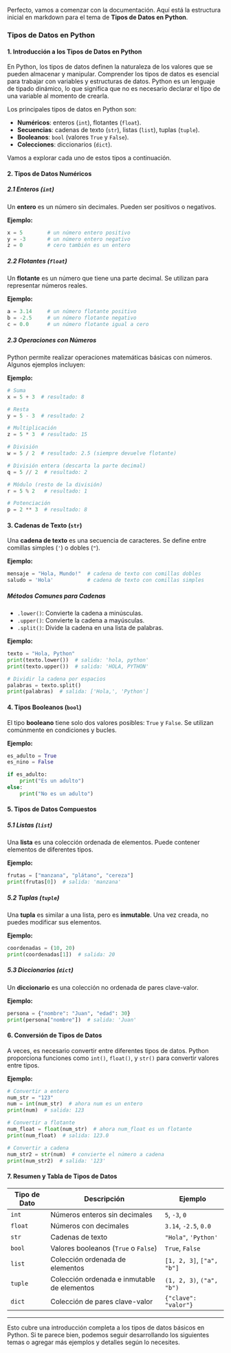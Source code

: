 Perfecto, vamos a comenzar con la documentación. Aquí está la estructura inicial en markdown para el tema de **Tipos de Datos en Python**.

### Tipos de Datos en Python

#### 1. Introducción a los Tipos de Datos en Python

En Python, los tipos de datos definen la naturaleza de los valores que se pueden almacenar y manipular. Comprender los tipos de datos es esencial para trabajar con variables y estructuras de datos. Python es un lenguaje de tipado dinámico, lo que significa que no es necesario declarar el tipo de una variable al momento de crearla.

Los principales tipos de datos en Python son:

- **Numéricos**: enteros (`int`), flotantes (`float`).
- **Secuencias**: cadenas de texto (`str`), listas (`list`), tuplas (`tuple`).
- **Booleanos**: `bool` (valores `True` y `False`).
- **Colecciones**: diccionarios (`dict`).
  
Vamos a explorar cada uno de estos tipos a continuación.

#### 2. Tipos de Datos Numéricos

##### 2.1 Enteros (`int`)

Un **entero** es un número sin decimales. Pueden ser positivos o negativos.

**Ejemplo:**

```python
x = 5        # un número entero positivo
y = -3       # un número entero negativo
z = 0        # cero también es un entero
```

##### 2.2 Flotantes (`float`)

Un **flotante** es un número que tiene una parte decimal. Se utilizan para representar números reales.

**Ejemplo:**

```python
a = 3.14     # un número flotante positivo
b = -2.5     # un número flotante negativo
c = 0.0      # un número flotante igual a cero
```

##### 2.3 Operaciones con Números

Python permite realizar operaciones matemáticas básicas con números. Algunos ejemplos incluyen:

**Ejemplo:**

```python
# Suma
x = 5 + 3  # resultado: 8

# Resta
y = 5 - 3  # resultado: 2

# Multiplicación
z = 5 * 3  # resultado: 15

# División
w = 5 / 2  # resultado: 2.5 (siempre devuelve flotante)

# División entera (descarta la parte decimal)
q = 5 // 2  # resultado: 2

# Módulo (resto de la división)
r = 5 % 2   # resultado: 1

# Potenciación
p = 2 ** 3  # resultado: 8
```

#### 3. Cadenas de Texto (`str`)

Una **cadena de texto** es una secuencia de caracteres. Se define entre comillas simples (`'`) o dobles (`"`).

**Ejemplo:**

```python
mensaje = "Hola, Mundo!"  # cadena de texto con comillas dobles
saludo = 'Hola'           # cadena de texto con comillas simples
```

##### Métodos Comunes para Cadenas

- `.lower()`: Convierte la cadena a minúsculas.
- `.upper()`: Convierte la cadena a mayúsculas.
- `.split()`: Divide la cadena en una lista de palabras.

**Ejemplo:**

```python
texto = "Hola, Python"
print(texto.lower())  # salida: 'hola, python'
print(texto.upper())  # salida: 'HOLA, PYTHON'

# Dividir la cadena por espacios
palabras = texto.split()  
print(palabras)  # salida: ['Hola,', 'Python']
```

#### 4. Tipos Booleanos (`bool`)

El tipo **booleano** tiene solo dos valores posibles: `True` y `False`. Se utilizan comúnmente en condiciones y bucles.

**Ejemplo:**

```python
es_adulto = True
es_nino = False

if es_adulto:
    print("Es un adulto")
else:
    print("No es un adulto")
```

#### 5. Tipos de Datos Compuestos

##### 5.1 Listas (`list`)

Una **lista** es una colección ordenada de elementos. Puede contener elementos de diferentes tipos.

**Ejemplo:**

```python
frutas = ["manzana", "plátano", "cereza"]
print(frutas[0])  # salida: 'manzana'
```

##### 5.2 Tuplas (`tuple`)

Una **tupla** es similar a una lista, pero es **inmutable**. Una vez creada, no puedes modificar sus elementos.

**Ejemplo:**

```python
coordenadas = (10, 20)
print(coordenadas[1])  # salida: 20
```

##### 5.3 Diccionarios (`dict`)

Un **diccionario** es una colección no ordenada de pares clave-valor.

**Ejemplo:**

```python
persona = {"nombre": "Juan", "edad": 30}
print(persona["nombre"])  # salida: 'Juan'
```

#### 6. Conversión de Tipos de Datos

A veces, es necesario convertir entre diferentes tipos de datos. Python proporciona funciones como `int()`, `float()`, y `str()` para convertir valores entre tipos.

**Ejemplo:**

```python
# Convertir a entero
num_str = "123"
num = int(num_str)  # ahora num es un entero
print(num)  # salida: 123

# Convertir a flotante
num_float = float(num_str)  # ahora num_float es un flotante
print(num_float)  # salida: 123.0

# Convertir a cadena
num_str2 = str(num)  # convierte el número a cadena
print(num_str2)  # salida: '123'
```

#### 7. Resumen y Tabla de Tipos de Datos

| Tipo de Dato   | Descripción                                        | Ejemplo                         |
|----------------|----------------------------------------------------|---------------------------------|
| `int`          | Números enteros sin decimales                      | `5`, `-3`, `0`                  |
| `float`        | Números con decimales                              | `3.14`, `-2.5`, `0.0`           |
| `str`          | Cadenas de texto                                   | `"Hola"`, `'Python'`            |
| `bool`         | Valores booleanos (`True` o `False`)               | `True`, `False`                 |
| `list`         | Colección ordenada de elementos                    | `[1, 2, 3]`, `["a", "b"]`       |
| `tuple`        | Colección ordenada e inmutable de elementos        | `(1, 2, 3)`, `("a", "b")`       |
| `dict`         | Colección de pares clave-valor                     | `{"clave": "valor"}`            |

---

Esto cubre una introducción completa a los tipos de datos básicos en Python. Si te parece bien, podemos seguir desarrollando los siguientes temas o agregar más ejemplos y detalles según lo necesites.
